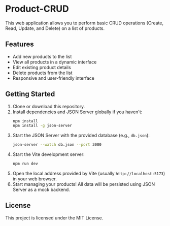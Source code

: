 # Product-CRUD
This web application allows you to perform basic CRUD operations (Create, Read, Update, and Delete) on a list of products.

## Features
- Add new products to the list
- View all products in a dynamic interface
- Edit existing product details
- Delete products from the list
- Responsive and user-friendly interface

## Getting Started
1. Clone or download this repository.
2. Install dependencies and JSON Server globally if you haven't:
   ```bash
   npm install
   npm install -g json-server
   ```
3. Start the JSON Server with the provided database (e.g., `db.json`):
   ```bash
   json-server --watch db.json --port 3000
   ```
4. Start the Vite development server:
   ```bash
   npm run dev
   ```
5. Open the local address provided by Vite (usually `http://localhost:5173`) in your web browser.
6. Start managing your products! All data will be persisted using JSON Server as a mock backend.

## License
This project is licensed under the MIT License.
